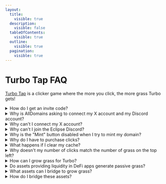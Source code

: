 ```yaml
---
layout:
  title:
    visible: true
  description:
    visible: false
  tableOfContents:
    visible: true
  outline:
    visible: true
  pagination:
    visible: true
---
```


# Turbo Tap FAQ

[Turbo Tap](https://tap.eclipse.xyz/) is a clicker game where the more you click, the more grass Turbo gets!

<details>

<summary>How do I get an invite code?</summary>

The first batch of invite codes is reserved exclusively for Eclipse Guardians and OGs.

</details>

<details>

<summary>Why is AllDomains asking to connect my X account and my Discord account?</summary>

Your X account, Discord account, and wallet address are tied to your .turbo domain, which is powered by AllDomains. This not only allows you to create a Turbo Tap account, but also enables you to port your information across the ecosystem!

</details>

<details>

<summary>Why can't I connect my X account?</summary>

Check if you've already linked your X to another wallet address. If you're still having trouble, look for the "pubkey" in the URL for the correct wallet address you should connect.

</details>

<details>

<summary>Why can't I join the Eclipse Discord?</summary>

Make sure the Discord account you're using is not a new account and satisfies the minimum account age requirement. This ensures that you're a verified and active member of the community.

</details>

<details>

<summary>Why is the "Mint" button disabled when I try to mint my domain?</summary>

You need a small amount of ETH for gas to complete the transaction. Don't worry, the domain itself is free for 6 months, and you can choose to whether or not to renew it later.

</details>

<details>

<summary>Why do I have to purchase clicks?</summary>

To prevent bots and autoclickers and to ensure a fair and enjoyable experience for all players, we've implemented a system that requires each click to be an onchain transaction. This means that each click requires a small amount of gas. The good news is that gas fees on Eclipse are extremely low (0.00000005 ETH per click).&#x20;

This not only helps to prevent abuse but also showcases the throughput capabilities of Eclipse mainnet.

</details>

<details>

<summary>What happens if I clear my cache?</summary>

Unfortunately, you'll lose your previously purchased clicks.

</details>

<details>

<summary>Why doesn't my number of clicks match the number of grass on the top left? </summary>

There might be a slight delay in updating the UI, but don't worry, it'll catch up soon!

</details>

<details>

<summary>How can I grow grass for Turbo?</summary>

Grass can be grown in two ways.&#x20;

1. Tapping Turbo in Turbo Tap.&#x20;
2. By bridging a list of supported assets over to Eclipse.

</details>

<details>

<summary>Do assets providing liquidity in DeFi apps generate passive grass?</summary>

Yes, eligible assets generate passive grass when provided as liquidity in Astrol, Invariant, Orca, Save, Sandglass, Solar

</details>

<details>

<summary>What assets can I bridge to grow grass?</summary>

Here are the assets players can bridge to grow grass:&#x20;

* **ETH**: ETH, tETH, apxETH&#x20;

- **SOL**: SOL

* **TIA**: TIA, stTIA&#x20;

- **Stablecoins**: USDC, USDT

</details>

<details>

<summary>How do I bridge these assets?</summary>

* ETH: [https://app.eclipse.xyz/bridge?target=instant](https://app.eclipse.xyz/bridge?target=instant)
* tETH: [app.eclipse.xyz/teth](http://app.eclipse.xyz/teth)
* All other assets: [usenexus.org](http://usenexus.org/)

</details>

